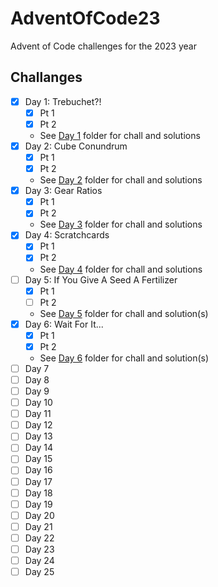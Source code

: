 # AdventOfCode23
Advent of Code challenges for the 2023 year

## Challanges
- [x] Day 1: Trebuchet?!
  - [x] Pt 1
  - [x] Pt 2
  - See [Day 1](https://github.com/chababster/AdventOfCode23/tree/main/day1) folder for chall and solutions
- [x] Day 2: Cube Conundrum
  - [x] Pt 1
  - [x] Pt 2
  - See [Day 2](https://github.com/chababster/AdventOfCode23/tree/main/day2) folder for chall and solutions
- [x] Day 3: Gear Ratios
  - [x] Pt 1
  - [x] Pt 2
  - See [Day 3](https://github.com/chababster/AdventOfCode23/tree/main/day3) folder for chall and solutions
- [x] Day 4: Scratchcards
  - [x] Pt 1
  - [x] Pt 2
  - See [Day 4](https://github.com/chababster/AdventOfCode23/tree/main/day4) folder for chall and solutions
- [ ] Day 5: If You Give A Seed A Fertilizer
  - [x] Pt 1
  - [ ] Pt 2
  - See [Day 5](https://github.com/chababster/AdventOfCode23/tree/main/day5) folder for chall and solution(s)
- [x] Day 6: Wait For It...
  - [x] Pt 1
  - [x] Pt 2
  - See [Day 6](https://github.com/chababster/AdventOfCode23/tree/main/day6) folder for chall and solution(s)
- [ ] Day 7
- [ ] Day 8
- [ ] Day 9
- [ ] Day 10
- [ ] Day 11
- [ ] Day 12
- [ ] Day 13
- [ ] Day 14
- [ ] Day 15
- [ ] Day 16
- [ ] Day 17
- [ ] Day 18
- [ ] Day 19
- [ ] Day 20
- [ ] Day 21
- [ ] Day 22
- [ ] Day 23
- [ ] Day 24
- [ ] Day 25
